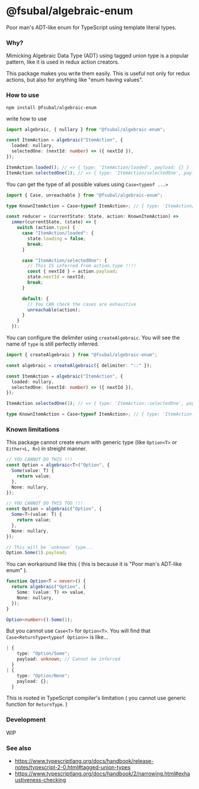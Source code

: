 # @fsubal/algebraic-enum

Poor man's ADT-like enum for TypeScript using template literal types.

### Why?

Mimicking Algebraic Data Type (ADT) using tagged union type is a popular pattern, like it is used in redux action creators.

This package makes you write them easily. This is useful not only for redux actions, but also for anything like "enum having values".

### How to use

```
npm install @fsubal/algebraic-enum
```

write how to use

```ts
import algebraic, { nullary } from "@fsubal/algebraic-enum";

const ItemAction = algebraic("ItemAction", {
  loaded: nullary,
  selectedOne: (nextId: number) => ({ nextId }),
});

ItemAction.loaded(); // => { type: 'ItemAction/loaded', payload: {} }
ItemAction.selectedOne(1); // => { type: 'ItemAction/selectedOne', payload: { nextId: 1 } }
```

You can get the type of all possible values using `Case<typeof ...>`

```ts
import { Case, unreachable } from "@fsubal/algebraic-enum";

type KnownItemAction = Case<typeof ItemAction>; // { type: 'ItemAction/loaded', payload: {} } | { type: 'ItemAction/selectedOne', payload: { nextId: number } }

const reducer = (currentState: State, action: KnownItemAction) =>
  immer(currentState, (state) => {
    switch (action.type) {
      case "ItemAction/loaded": {
        state.loading = false;
        break;
      }

      case "ItemAction/selectedOne": {
        // This IS inferred from action.type !!!!
        const { nextId } = action.payload;
        state.nextId = nextId;
        break;
      }

      default: {
        // You CAN check the cases are exhaustive
        unreachable(action);
      }
    }
  });
```

You can configure the delimiter using `createAlgebraic`. You will see the name of `type` is still perfectly inferred.

```ts
import { createAlgebraic } from "@fsubal/algebraic-enum";

const algebraic = createAlgebraic({ delimiter: "::" });

const ItemAction = algebraic("ItemAction", {
  loaded: nullary,
  selectedOne: (nextId: number) => ({ nextId }),
});

ItemAction.selectedOne(1); // => { type: 'ItemAction::selectedOne', payload: { nextId: 1 } }

type KnownItemAction = Case<typeof ItemAction>; // { type: 'ItemAction::loaded', payload: {} } | { type: 'ItemAction::selectedOne', payload: { nextId: number } }
```

### Known limitations

This package cannot create enum with generic type (like `Option<T>` or `Either<L, R>`) in streight manner.

```ts
// YOU CANNOT DO THIS !!!
const Option = algebraic<T>("Option", {
  Some(value: T) {
    return value;
  },
  None: nullary,
});

// YOU CANNOT DO THIS TOO !!!
const Option = algebraic("Option", {
  Some<T>(value: T) {
    return value;
  },
  None: nullary,
});

// This will be `unknown` type...
Option.Some(1).payload;
```

You can workaround like this ( this is because it is "Poor man's ADT-like enum" ).

```ts
function Option<T = never>() {
  return algebraic("Option", {
    Some: (value: T) => value,
    None: nullary,
  });
}

Option<number>().Some(1);
```

But you cannot use `Case<T>` for `Option<T>`. You will find that `Case<ReturnType<typeof Option>>` is like...

```ts
| {
    type: "Option/Some";
    payload: unknown; // Cannot be inferred
  }
| {
    type: "Option/None";
    payload: {};
  }
```

This is rooted in TypeScript compiler's limitation ( you cannot use generic function for `ReturnType`. )

### Development

WIP

### See also

- https://www.typescriptlang.org/docs/handbook/release-notes/typescript-2-0.html#tagged-union-types
- https://www.typescriptlang.org/docs/handbook/2/narrowing.html#exhaustiveness-checking
